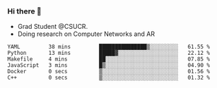 ### Hi there 👋
- Grad Student @CSUCR. 
- Doing research on Computer Networks and AR
<!--START_SECTION:waka-->

```text
YAML         38 mins         ███████████████▒░░░░░░░░░   61.55 %
Python       13 mins         █████▓░░░░░░░░░░░░░░░░░░░   22.12 %
Makefile     4 mins          ██░░░░░░░░░░░░░░░░░░░░░░░   07.85 %
JavaScript   3 mins          █▒░░░░░░░░░░░░░░░░░░░░░░░   04.90 %
Docker       0 secs          ▒░░░░░░░░░░░░░░░░░░░░░░░░   01.56 %
C++          0 secs          ▒░░░░░░░░░░░░░░░░░░░░░░░░   01.32 %
```

<!--END_SECTION:waka-->
<!--
**jluo117/jluo117** is a ✨ _special_ ✨ repository because its `README.md` (this file) appears on your GitHub profile.

Here are some ideas to get you started:

- 🔭 I’m currently working on ...
- 🌱 I’m currently learning ...
- 👯 I’m looking to collaborate on ...
- 🤔 I’m looking for help with ...
- 💬 Ask me about ...
- 📫 How to reach me: ...
- 😄 Pronouns: ...
- ⚡ Fun fact: ...
-->
